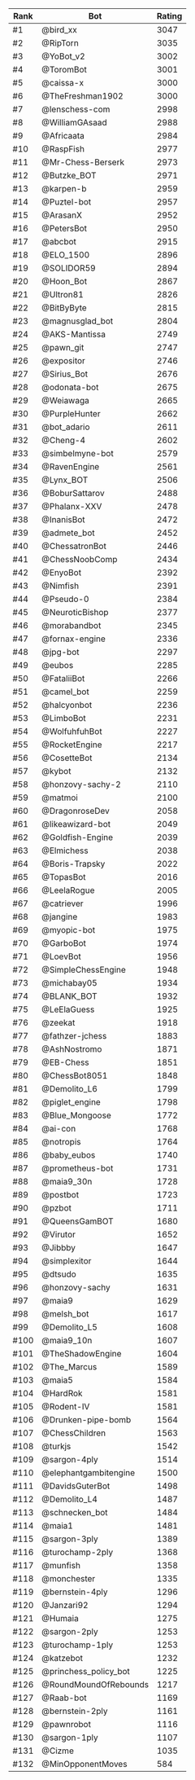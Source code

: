 Rank|Bot|Rating
---|---|---
#1|@bird_xx|3047
#2|@RipTorn|3035
#3|@YoBot_v2|3002
#4|@ToromBot|3001
#5|@caissa-x|3000
#6|@TheFreshman1902|3000
#7|@lenschess-com|2998
#8|@WilliamGAsaad|2988
#9|@Africaata|2984
#10|@RaspFish|2977
#11|@Mr-Chess-Berserk|2973
#12|@Butzke_BOT|2971
#13|@karpen-b|2959
#14|@Puztel-bot|2957
#15|@ArasanX|2952
#16|@PetersBot|2950
#17|@abcbot|2915
#18|@ELO_1500|2896
#19|@SOLIDOR59|2894
#20|@Hoon_Bot|2867
#21|@Ultron81|2826
#22|@BitByByte|2815
#23|@magnusglad_bot|2804
#24|@AKS-Mantissa|2749
#25|@pawn_git|2747
#26|@expositor|2746
#27|@Sirius_Bot|2676
#28|@odonata-bot|2675
#29|@Weiawaga|2665
#30|@PurpleHunter|2662
#31|@bot_adario|2611
#32|@Cheng-4|2602
#33|@simbelmyne-bot|2579
#34|@RavenEngine|2561
#35|@Lynx_BOT|2506
#36|@BoburSattarov|2488
#37|@Phalanx-XXV|2478
#38|@InanisBot|2472
#39|@admete_bot|2452
#40|@ChessatronBot|2446
#41|@ChessNoobComp|2434
#42|@EnyoBot|2392
#43|@Nimfish|2391
#44|@Pseudo-0|2384
#45|@NeuroticBishop|2377
#46|@morabandbot|2345
#47|@fornax-engine|2336
#48|@jpg-bot|2297
#49|@eubos|2285
#50|@FataliiBot|2266
#51|@camel_bot|2259
#52|@halcyonbot|2236
#53|@LimboBot|2231
#54|@WolfuhfuhBot|2227
#55|@RocketEngine|2217
#56|@CosetteBot|2134
#57|@kybot|2132
#58|@honzovy-sachy-2|2110
#59|@matmoi|2100
#60|@DragonroseDev|2058
#61|@likeawizard-bot|2049
#62|@Goldfish-Engine|2039
#63|@Elmichess|2038
#64|@Boris-Trapsky|2022
#65|@TopasBot|2016
#66|@LeelaRogue|2005
#67|@catriever|1996
#68|@jangine|1983
#69|@myopic-bot|1975
#70|@GarboBot|1974
#71|@LoevBot|1956
#72|@SimpleChessEngine|1948
#73|@michabay05|1934
#74|@BLANK_BOT|1932
#75|@LeElaGuess|1925
#76|@zeekat|1918
#77|@fathzer-jchess|1883
#78|@AshNostromo|1871
#79|@EB-Chess|1851
#80|@ChessBot8051|1848
#81|@Demolito_L6|1799
#82|@piglet_engine|1798
#83|@Blue_Mongoose|1772
#84|@ai-con|1768
#85|@notropis|1764
#86|@baby_eubos|1740
#87|@prometheus-bot|1731
#88|@maia9_30n|1728
#89|@postbot|1723
#90|@pzbot|1711
#91|@QueensGamBOT|1680
#92|@Virutor|1652
#93|@Jibbby|1647
#94|@simplexitor|1644
#95|@dtsudo|1635
#96|@honzovy-sachy|1631
#97|@maia9|1629
#98|@melsh_bot|1617
#99|@Demolito_L5|1608
#100|@maia9_10n|1607
#101|@TheShadowEngine|1604
#102|@The_Marcus|1589
#103|@maia5|1584
#104|@HardRok|1581
#105|@Rodent-IV|1581
#106|@Drunken-pipe-bomb|1564
#107|@ChessChildren|1563
#108|@turkjs|1542
#109|@sargon-4ply|1514
#110|@elephantgambitengine|1500
#111|@DavidsGuterBot|1498
#112|@Demolito_L4|1487
#113|@schnecken_bot|1484
#114|@maia1|1481
#115|@sargon-3ply|1389
#116|@turochamp-2ply|1368
#117|@munfish|1358
#118|@monchester|1335
#119|@bernstein-4ply|1296
#120|@Janzari92|1294
#121|@Humaia|1275
#122|@sargon-2ply|1253
#123|@turochamp-1ply|1253
#124|@katzebot|1232
#125|@princhess_policy_bot|1225
#126|@RoundMoundOfRebounds|1217
#127|@Raab-bot|1169
#128|@bernstein-2ply|1161
#129|@pawnrobot|1116
#130|@sargon-1ply|1107
#131|@Cizme|1035
#132|@MinOpponentMoves|584
